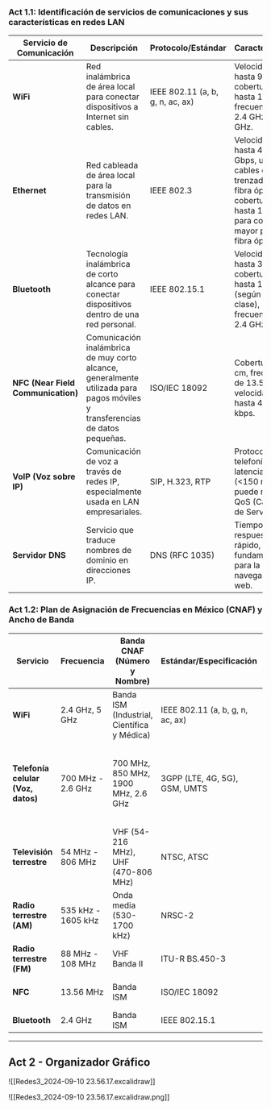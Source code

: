 ### Act 1.1: Identificación de servicios de comunicaciones y sus características en redes LAN

| **Servicio de Comunicación** | **Descripción** | **Protocolo/Estándar** | **Características** |
|------------------------------|-----------------|------------------------|----------------------|
| **WiFi**                     | Red inalámbrica de área local para conectar dispositivos a Internet sin cables. | IEEE 802.11 (a, b, g, n, ac, ax) | Velocidad de hasta 9.6 Gbps, cobertura de hasta 100 m, frecuencia de 2.4 GHz y 5 GHz. |
| **Ethernet**                  | Red cableada de área local para la transmisión de datos en redes LAN. | IEEE 802.3 | Velocidad de hasta 400 Gbps, utiliza cables de par trenzado o fibra óptica, cobertura de hasta 100 m para cobre y mayor para fibra óptica. |
| **Bluetooth**                 | Tecnología inalámbrica de corto alcance para conectar dispositivos dentro de una red personal. | IEEE 802.15.1 | Velocidad de hasta 3 Mbps, cobertura de hasta 100 m (según la clase), frecuencia de 2.4 GHz. |
| **NFC (Near Field Communication)** | Comunicación inalámbrica de muy corto alcance, generalmente utilizada para pagos móviles y transferencias de datos pequeñas. | ISO/IEC 18092 | Cobertura de 4 cm, frecuencia de 13.56 MHz, velocidad de hasta 424 kbps. |
| **VoIP (Voz sobre IP)**       | Comunicación de voz a través de redes IP, especialmente usada en LAN empresariales. | SIP, H.323, RTP | Protocolo para telefonía IP, latencia baja (<150 ms), puede requerir QoS (Calidad de Servicio). |
| **Servidor DNS**              | Servicio que traduce nombres de dominio en direcciones IP. | DNS (RFC 1035) | Tiempo de respuesta rápido, fundamental para la navegación web. |

### Act 1.2: Plan de Asignación de Frecuencias en México (CNAF) y Ancho de Banda

| **Servicio**                | **Frecuencia**                               | **Banda CNAF (Número y Nombre)** | **Estándar/Especificación**               | **Ancho de Banda (BW)**            |
|-----------------------------|----------------------------------------------|----------------------------------|--------------------------------------------|-----------------------------------|
| **WiFi**                    | 2.4 GHz, 5 GHz                              | Banda ISM (Industrial, Científica y Médica) | IEEE 802.11 (a, b, g, n, ac, ax)           | 2.4 GHz: 83.5 MHz; 5 GHz: 150 MHz |
| **Telefonía celular (Voz, datos)** | 700 MHz - 2.6 GHz                        | 700 MHz, 850 MHz, 1900 MHz, 2.6 GHz | 3GPP (LTE, 4G, 5G), GSM, UMTS              | Variable según la tecnología y operador (generalmente entre 5 MHz y 20 MHz por canal) |
| **Televisión terrestre**     | 54 MHz - 806 MHz                            | VHF (54-216 MHz), UHF (470-806 MHz) | NTSC, ATSC                                | VHF: 6 MHz por canal; UHF: 6 MHz por canal |
| **Radio terrestre (AM)**     | 535 kHz - 1605 kHz                          | Onda media (530-1700 kHz)        | NRSC-2                                    | Ancho de canal de 10 kHz            |
| **Radio terrestre (FM)**     | 88 MHz - 108 MHz                            | VHF Banda II                     | ITU-R BS.450-3                            | Ancho de canal de 200 kHz           |
| **NFC**                     | 13.56 MHz                                    | Banda ISM                        | ISO/IEC 18092                             | Ancho de banda de 2 MHz             |
| **Bluetooth**                | 2.4 GHz                                     | Banda ISM                        | IEEE 802.15.1                             | 83.5 MHz                            |

----

## Act 2 - Organizador Gráfico 
![[Redes3_2024-09-10 23.56.17.excalidraw]]

![[Redes3_2024-09-10 23.56.17.excalidraw.png]]